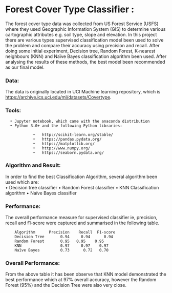 
# Forest Cover Type Classifier :
The forest cover type data was collected from US Forest Service (USFS) where they used Geographic Information System (GIS) to determine various cartographic attributes e.g. soil type, slope and elevation. In this project there are various types supervised classification model been used to solve the problem and compare their accuracy using precision and recall. After doing some initial experiment, Decision tree, Random Forest, K-nearest neighbours (KNN) and Naïve Bayes classification algorithm been used. After analysing the results of these methods, the best model been recommended as our final model. 

### Data: 
The data is originally located in UCI Machine learning repository, which is https://archive.ics.uci.edu/ml/datasets/Covertype. 

### Tools:
      •	Jupyter notebook, which came with the anaconda distribution
      •	Python 3.0+ and the following Python libraries:

                •	http://scikit-learn.org/stable/ 
                •	https://pandas.pydata.org/ 
                •	https://matplotlib.org/ 
                •	http://www.numpy.org/ 
                •	https://seaborn.pydata.org/ 

### Algorithm and Result:
In order to find the best Classification Algorithm, several algorithm been used which are:	
      •	Decision tree classifier 
      •	Random Forest classifier
      •	KNN Classification algorithm
      •	Naïve Bayes classifier 

### Performance:
The overall performance measure for supervised classifier ie, precision, recall and f1-score were captured and summarised in the following table. 

        Algorithm 	   Precision	Recall	F1-score
        Decision Tree     	0.94	 0.94	   0.94
        Random Forest      	0.95   0.95	   0.95
        KNN	                0.97	 0.97    0.97
        Naïve Bayes	        0.73	  0.72	 0.70

### Overall Performance: 	
From the above table it has been observe that KNN model demonstrated the best performance which at 97% overall accuracy, however the Random Forest (95%) and the Decision Tree were also very close. 




